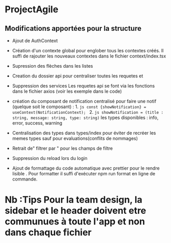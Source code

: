 # ProjectAgile

## Modifications apportées pour la structure

-   Ajout de AuthContext
-   Création d'un contexte global pour englober tous les contextes créés. Il suffi de rajouter les nouveaux contextes dans le fichier context/index.tsx
-   Supression des flèches dans les listes

-   Creation du dossier api pour centraliser toutes les requetes et
-   Suppression des services
    Les requetes api se font via les fonctions dans le fichier axios (voir les exemple dans le code)
-   création du composant de notification centralisé
    pour faire une notif (quelque soit le composant) : 1. `js const {showNotification} = useContext(NotificationContext); ` 2. `js showNotification = (title : string, message: string, type: string)`
    les types disponibles : info, error, success, warning

-   Centralisation des types dans types/index pour éviter de recréer les memes types sauf pour evaluations(conflits de nommages)

-   Retrait de" filtrer par " pour les champs de filtre

-   Suppression du reload lors du login

-   Ajout de formattage du code automatique avec prettier pour le rendre lisible . Pour formatter il suffi d'exécuter npm run format en ligne de commande.

# Nb :Tips Pour la team design, la sidebar et le header doivent etre communues à toute l'app et non dans chaque fichier
